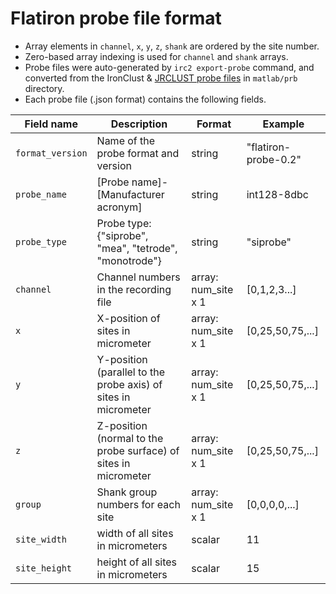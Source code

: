 # Flatiron probe file format

- Array elements in `channel`, `x`, `y`, `z`, `shank` are ordered by the site number.
- Zero-based array indexing is used for `channel` and `shank` arrays. 
- Probe files were auto-generated by `irc2 export-probe` command, and converted from the IronClust & [JRCLUST probe files](https://github.com/JaneliaSciComp/JRCLUST/wiki/Probe-file) in `matlab/prb` directory.
- Each probe file (.json format) contains the following fields.
  
|Field name |Description |Format |Example |
|----|----|----|----|
|`format_version` |Name of the probe format and version |string |"flatiron-probe-0.2" |
|`probe_name` |[Probe name]-[Manufacturer acronym] |string |int128-8dbc |
|`probe_type` |Probe type: {"siprobe", "mea", "tetrode", "monotrode"} |string |"siprobe" |
|`channel` |Channel numbers in the recording file |array: num_site x 1| [0,1,2,3...]
|`x` |X-position of sites in micrometer |array: num_site x 1| [0,25,50,75,...]
|`y` |Y-position (parallel to the probe axis) of sites in micrometer |array: num_site x 1| [0,25,50,75,...]
|`z` |Z-position (normal to the probe surface) of sites in micrometer |array: num_site x 1| [0,25,50,75,...]
|`group`| Shank group numbers for each site | array: num_site x 1| [0,0,0,0,...]
|`site_width`| width of all sites in micrometers | scalar | 11
|`site_height`| height of all sites in micrometers |scalar | 15
